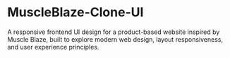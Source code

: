 # MuscleBlaze-Clone-UI
A responsive frontend UI design for a product-based website inspired by Muscle Blaze, built to explore modern web design, layout responsiveness, and user experience principles.
